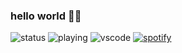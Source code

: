 ### hello world 👋🏾

![status](https://dev.discordprofiles.me/badge/status/190916650143318016?simple=true)
![playing](https://dev.discordprofiles.me/badge/playing/190916650143318016)
![vscode](https://dev.discordprofiles.me/badge/vscode/190916650143318016)
[![spotify](https://dev.discordprofiles.me/badge/spotify/190916650143318016)](https://dev.discordprofiles.me/openspotify/190916650143318016)

<!--
**advaith1/advaith1** is a ✨ _special_ ✨ repository because its `README.md` (this file) appears on your GitHub profile.

Here are some ideas to get you started:

- 🔭 I’m currently working on ...
- 🌱 I’m currently learning ...
- 👯 I’m looking to collaborate on ...
- 🤔 I’m looking for help with ...
- 💬 Ask me about ...
- 📫 How to reach me: ...
- 😄 Pronouns: ...
- ⚡ Fun fact: ...
-->

